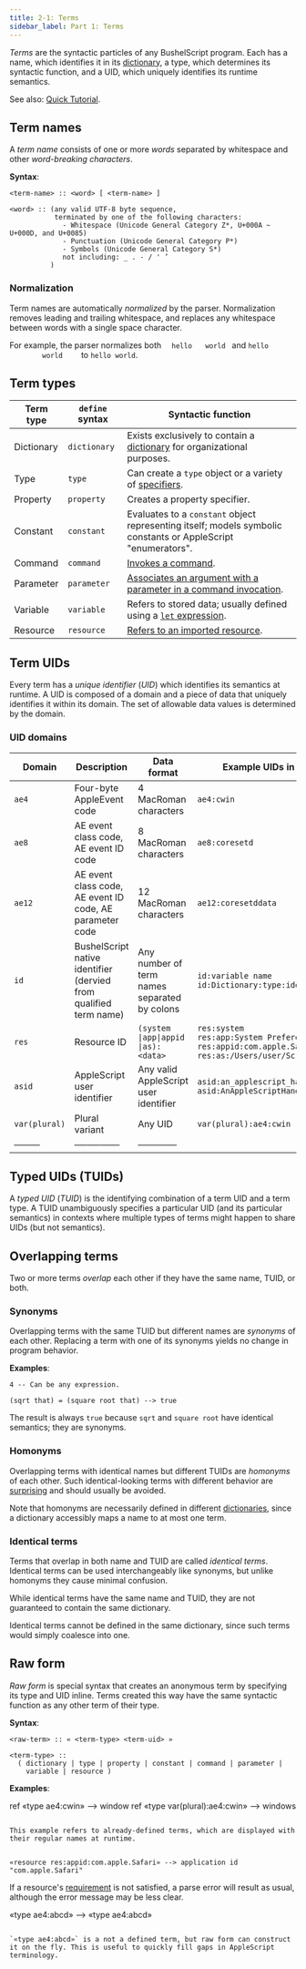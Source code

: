 ```yaml
---
title: 2-1: Terms
sidebar_label: Part 1: Terms
---
```


_Terms_ are the syntactic particles of any BushelScript program. Each has a name, which identifies it in its [dictionary](dictionaries), a type, which determines its syntactic function, and a UID, which uniquely identifies its runtime semantics.

See also: [Quick Tutorial](../tutorial/terms).

## Term names

A _term name_ consists of one or more _words_ separated by whitespace and other _word-breaking characters_.

**Syntax**:

    <term-name> :: <word> [ <term-name> ]
    
    <word> :: (any valid UTF-8 byte sequence,
               terminated by one of the following characters:
                 - Whitespace (Unicode General Category Z*, U+000A ~ U+000D, and U+0085)
                 - Punctuation (Unicode General Category P*)
                 - Symbols (Unicode General Category S*)
                 not including: _ . - / ' ’
              )

### Normalization

Term names are automatically _normalized_ by the parser. Normalization removes leading and trailing whitespace, and replaces any whitespace between words with a single space character.

For example, the parser normalizes both <code>&nbsp; hello&#9;world&nbsp;</code> and <code>hello&#9;&nbsp;&#9;world&nbsp;&#9;&nbsp;</code> to `hello world`.

## Term types

| Term type  | `define` syntax | Syntactic function                                                                                            |
|------------|-----------------|---------------------------------------------------------------------------------------------------------------|
| Dictionary | `dictionary`    | Exists exclusively to contain a [dictionary](dictionaries) for organizational purposes.                       |
| Type       | `type`          | Can create a `type` object or a variety of [specifiers](specifiers#element-specifiers).                       |
| Property   | `property`      | Creates a property specifier.                                                                                 |
| Constant   | `constant`      | Evaluates to a `constant` object representing itself; models symbolic constants or AppleScript "enumerators". |
| Command    | `command`       | [Invokes a command](basic-syntax#command-invocations).                                                        |
| Parameter  | `parameter`     | [Associates an argument with a parameter in a command invocation](basic-syntax#summarized-meta-terminology).  |
| Variable   | `variable`      | Refers to stored data; usually defined using a [`let` expression](data-flow#variables).                       |
| Resource   | `resource`      | [Refers to an imported resource](resources#resource-terms).                                                   |

## Term UIDs

Every term has a _unique identifier_ (_UID_) which identifies its semantics at runtime. A UID is composed of a domain and a piece of data that uniquely identifies it within its domain. The set of allowable data values is determined by the domain.

### UID domains

| Domain        | Description                                                       | Data format                                  | Example UIDs in this domain                                                                                                                      |
|---------------|-------------------------------------------------------------------|----------------------------------------------|--------------------------------------------------------------------------------------------------------------------------------------------------|
| `ae4`         | Four-byte AppleEvent code                                         | 4 MacRoman characters                        | `ae4:cwin`                                                                                                                                       |
| `ae8`         | AE event class code, AE event ID code                             | 8 MacRoman characters                        | `ae8:coresetd`                                                                                                                                   |
| `ae12`        | AE event class code, AE event ID code, AE parameter code          | 12 MacRoman characters                       | `ae12:coresetddata`                                                                                                                              |
| `id`          | BushelScript native identifier (dervied from qualified term name) | Any number of term names separated by colons | `id:variable name`<br>`id:Dictionary:type:identifier`                                                                                            |
| `res`         | Resource ID                                                       | <code>(system &#124;app&#124;appid &#124;as):&lt;data&gt;</code>     | `res:system`<br>`res:app:System Preferences`<br>`res:appid:com.apple.Safari`<br>`res:as:/Users/user/Scripts/Script.scpt` |
| `asid`        | AppleScript user identifier                                       | Any valid AppleScript user identifier        | `asid:an_applescript_handler`<br>`asid:AnAppleScriptHandler`                                                                                     |
| `var(plural)` | Plural variant                                                    | Any UID                                      | `var(plural):ae4:cwin`                                                                                                                           |
| ────          | ───────                                                           | ──────                                       |                                                                                                                                                  |

## Typed UIDs (TUIDs)

A _typed UID_ (_TUID_) is the identifying combination of a term UID and a term type. A TUID unambiguously specifies a particular UID (and its particular semantics) in contexts where multiple types of terms might happen to share UIDs (but not semantics).

## Overlapping terms

Two or more terms _overlap_ each other if they have the same name, TUID, or both.

### Synonyms

Overlapping terms with the same TUID but different names are _synonyms_ of each other. Replacing a term with one of its synonyms yields no change in program behavior.

**Examples**:

```
4 -- Can be any expression.

(sqrt that) = (square root that) --> true
```

The result is always `true` because `sqrt` and `square root` have identical semantics; they are synonyms.

### Homonyms

Overlapping terms with identical names but different TUIDs are _homonyms_ of each other. Such identical-looking terms with different behavior are [surprising](https://en.wikipedia.org/wiki/Principle_of_least_astonishment) and should usually be avoided.

Note that homonyms are necessarily defined in different [dictionaries](dictionaries), since a dictionary accessibly maps a name to at most one term.

### Identical terms

Terms that overlap in both name and TUID are called _identical terms_. Identical terms can be used interchangeably like synonyms, but unlike homonyms they cause minimal confusion.

While identical terms have the same name and TUID, they are not guaranteed to contain the same dictionary.

Identical terms cannot be defined in the same dictionary, since such terms would simply coalesce into one.

## Raw form

_Raw form_ is special syntax that creates an anonymous term by specifying its type and UID inline. Terms created this way have the same syntactic function as any other term of their type.

**Syntax**:

    <raw-term> :: « <term-type> <term-uid> »
    
    <term-type> ::
      ( dictionary | type | property | constant | command | parameter |
        variable | resource )

**Examples**:


ref «type ae4:cwin» --> window
ref «type var(plural):ae4:cwin» --> windows
```

This example refers to already-defined terms, which are displayed with their regular names at runtime.


«resource res:appid:com.apple.Safari» --> application id "com.apple.Safari"
```

If a resource's [requirement](resources#requirements) is not satisfied, a parse error will result as usual, although the error message may be less clear.


«type ae4:abcd» --> «type ae4:abcd»
```

`«type ae4:abcd»` is a not a defined term, but raw form can construct it on the fly. This is useful to quickly fill gaps in AppleScript terminology.
